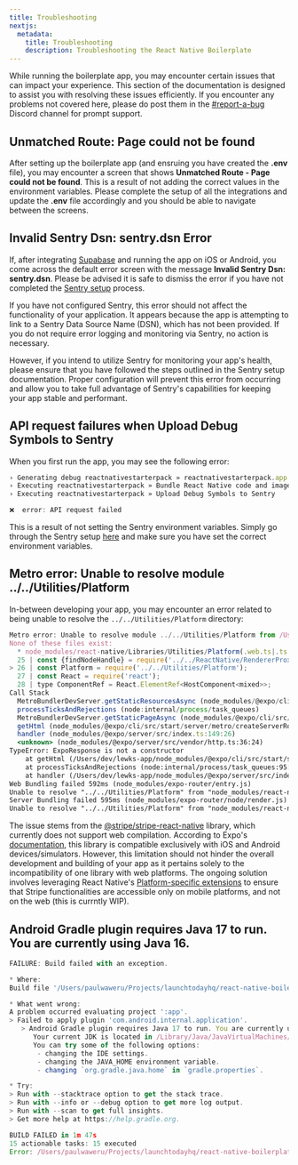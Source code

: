 ```yaml
---
title: Troubleshooting
nextjs:
  metadata:
    title: Troubleshooting
    description: Troubleshooting the React Native Boilerplate
---
```


While running the boilerplate app, you may encounter certain issues that can impact your experience.
This section of the documentation is designed to assist you with resolving these issues efficiently. If
you encounter any problems not covered here, please do post them in the [#report-a-bug](https://discord.gg/QdsQQEMcj4) Discord channel for prompt support.

## Unmatched Route: Page could not be found

After setting up the boilerplate app (and ensruing you have created the **.env** file), you may encounter a screen that shows **Unmatched Route - Page could not be found**. This is a result of not adding the correct values in the environment variables. Please complete the setup of all the integrations and update the **.env** file accordingly and you should be able to navigate between the screens.

## Invalid Sentry Dsn: sentry.dsn Error

If, after integrating [Supabase](/supabase-setup) and running the app on iOS or Android, you come across the default error screen with the message **Invalid Sentry Dsn: sentry.dsn**. Please be advised it is safe to dismiss the error if you have not completed the [Sentry setup](/monitoring) process.

If you have not configured Sentry, this error should not affect the functionality of your application. It appears because the app is attempting to link to a Sentry Data Source Name (DSN), which has not been provided. If you do not require error logging and monitoring via Sentry, no action is necessary.

However, if you intend to utilize Sentry for monitoring your app's health, please ensure that you have followed the steps outlined in the Sentry setup documentation. Proper configuration will prevent this error from occurring and allow you to take full advantage of Sentry's capabilities for keeping your app stable and performant.

## API request failures when Upload Debug Symbols to Sentry

When you first run the app, you may see the following error:

```js
› Generating debug reactnativestarterpack » reactnativestarterpack.app.dSYM
› Executing reactnativestarterpack » Bundle React Native code and images
› Executing reactnativestarterpack » Upload Debug Symbols to Sentry

❌  error: API request failed
```

This is a result of not setting the Sentry environment variables. Simply go through the Sentry setup [here](/sentry) and make sure you have set the correct environment variables.

## Metro error: Unable to resolve module ../../Utilities/Platform

In-between developing your app, you may encounter an error related to being unable to resolve the `../../Utilities/Platform` directory:

```jsx
Metro error: Unable to resolve module ../../Utilities/Platform from /Users/dev/lewks-app/node_modules/react-native/Libraries/Components/TextInput/TextInputState.js:
None of these files exist:
  * node_modules/react-native/Libraries/Utilities/Platform(.web.ts|.ts|.web.tsx|.tsx|.web.mjs|.mjs|.web.js|.js|.web.jsx|.jsx|.web.json|.json|.web.cjs|.cjs|.web.scss|.scss|.web.sass|.sass|.web.css|.css)
  25 | const {findNodeHandle} = require('../../ReactNative/RendererProxy');
> 26 | const Platform = require('../../Utilities/Platform');
  27 | const React = require('react');
  28 | type ComponentRef = React.ElementRef<HostComponent<mixed>>;
Call Stack
  MetroBundlerDevServer.getStaticResourcesAsync (node_modules/@expo/cli/src/start/server/metro/MetroBundlerDevServer.ts:293:13)
  processTicksAndRejections (node:internal/process/task_queues)
  MetroBundlerDevServer.getStaticPageAsync (node_modules/@expo/cli/src/start/server/metro/MetroBundlerDevServer.ts:349:52)
  getHtml (node_modules/@expo/cli/src/start/server/metro/createServerRouteMiddleware.ts:78:31)
  handler (node_modules/@expo/server/src/index.ts:149:26)
  <unknown> (node_modules/@expo/server/src/vendor/http.ts:36:24)
TypeError: ExpoResponse is not a constructor
    at getHtml (/Users/dev/lewks-app/node_modules/@expo/cli/src/start/server/metro/createServerRouteMiddleware.ts:107:20)
    at processTicksAndRejections (node:internal/process/task_queues:95:5)
    at handler (/Users/dev/lewks-app/node_modules/@expo/server/src/index.ts:149:26)
Web Bundling failed 592ms (node_modules/expo-router/entry.js)
Unable to resolve "../../Utilities/Platform" from "node_modules/react-native/Libraries/Components/TextInput/TextInputState.js"
Server Bundling failed 595ms (node_modules/expo-router/node/render.js)
Unable to resolve "../../Utilities/Platform" from "node_modules/react-native/Libraries/Components/TextInput/TextInputState.js"
```

The issue stems from the [@stripe/stripe-react-native](https://www.npmjs.com/package/@stripe/stripe-react-native?activeTab=readme) library, which currently does not support web compilation. According to Expo's [documentation](https://docs.expo.dev/versions/latest/sdk/stripe/), this library is compatible exclusively with iOS and Android devices/simulators. However, this limitation should not hinder the overall development and building of your app as it pertains solely to the incompatibility of one library with web platforms. The ongoing solution involves leveraging React Native's [Platform-specific extensions](https://reactnative.dev/docs/platform-specific-code#platform-specific-extensions) to ensure that Stripe functionalities are accessible only on mobile platforms, and not on the web (this is currntly WIP).

## Android Gradle plugin requires Java 17 to run. You are currently using Java 16.

```js
FAILURE: Build failed with an exception.

* Where:
Build file '/Users/paulwaweru/Projects/launchtodayhq/react-native-boilerplate-upgraded/android/app/build.gradle' line: 1

* What went wrong:
A problem occurred evaluating project ':app'.
> Failed to apply plugin 'com.android.internal.application'.
   > Android Gradle plugin requires Java 17 to run. You are currently using Java 16.
      Your current JDK is located in /Library/Java/JavaVirtualMachines/adoptopenjdk-16.jdk/Contents/Home
      You can try some of the following options:
       - changing the IDE settings.
       - changing the JAVA_HOME environment variable.
       - changing `org.gradle.java.home` in `gradle.properties`.

* Try:
> Run with --stacktrace option to get the stack trace.
> Run with --info or --debug option to get more log output.
> Run with --scan to get full insights.
> Get more help at https://help.gradle.org.

BUILD FAILED in 1m 47s
15 actionable tasks: 15 executed
Error: /Users/paulwaweru/Projects/launchtodayhq/react-native-boilerplate-upgraded/android/gradlew exited with non-zero code: 1
```
